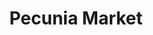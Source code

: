 ---
title: "Pecunia Market"
url: /ciudad-guayana-puerto-ordaz/pecunia-market/
shop: Lebensmittel
---